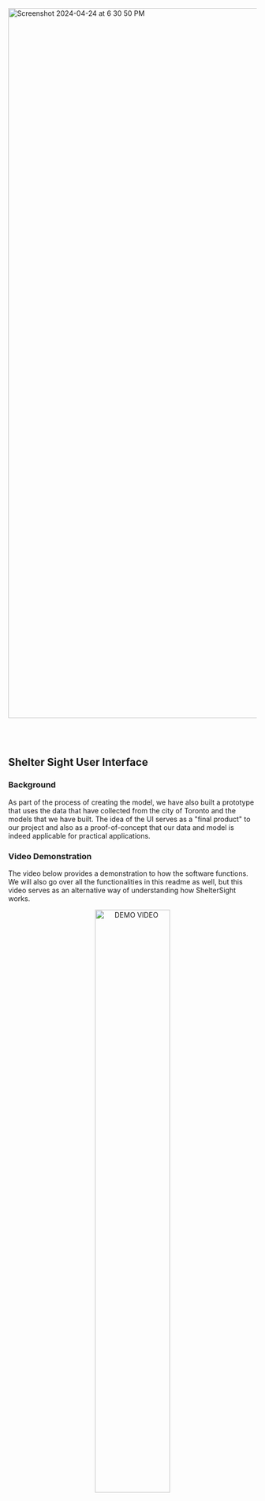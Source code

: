 <img width="1437" alt="Screenshot 2024-04-24 at 6 30 50 PM" src="https://github.com/Tomasdfgh/RBCs_Borealis_AIs_Shelter_Occupancy_Forecast/assets/105636722/2f893bee-4825-437b-9fda-5dacf9281ac7">

<br></br>

## Shelter Sight User Interface
### Background
As part of the process of creating the model, we have also built a prototype that uses the data that have collected from the city of Toronto and the models that we have built. The idea of the UI serves as a "final product" to our project and also as a proof-of-concept that our data and model is indeed applicable for practical applications.

### Video Demonstration
The video below provides a demonstration to how the software functions. We will also go over all the functionalities in this readme as well, but this video serves as an alternative way of understanding how ShelterSight works. 

<div align="center">
    <a href="https://www.youtube.com/watch?v=-DDK9pMYjrk">
    <img src="https://img.youtube.com/vi/-DDK9pMYjrk/0.jpg" alt="DEMO VIDEO" style="width:55%;">
    <p>Shelter Sight Demo</p>
  </a>
</div>


